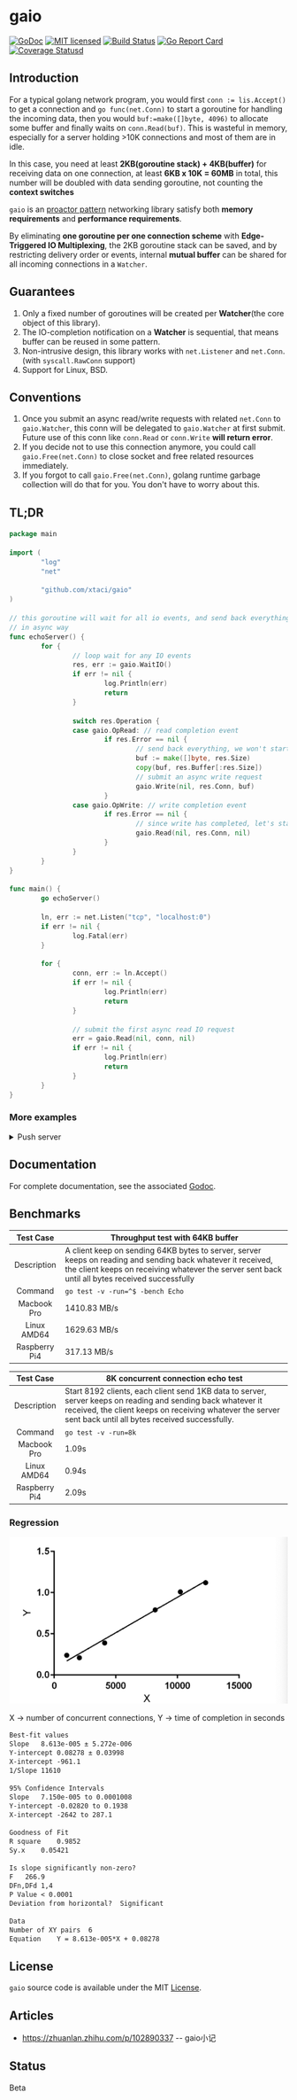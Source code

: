 # gaio

[![GoDoc][1]][2] [![MIT licensed][3]][4] [![Build Status][5]][6] [![Go Report Card][7]][8] [![Coverage Statusd][9]][10]

[1]: https://godoc.org/github.com/xtaci/gaio?status.svg
[2]: https://godoc.org/github.com/xtaci/gaio
[3]: https://img.shields.io/badge/license-MIT-blue.svg
[4]: LICENSE
[5]: https://travis-ci.org/xtaci/gaio.svg?branch=master
[6]: https://travis-ci.org/xtaci/gaio
[7]: https://goreportcard.com/badge/github.com/xtaci/gaio
[8]: https://goreportcard.com/report/github.com/xtaci/gaio
[9]: https://codecov.io/gh/xtaci/gaio/branch/master/graph/badge.svg
[10]: https://codecov.io/gh/xtaci/gaio

## Introduction

For a typical golang network program, you would first `conn := lis.Accept()` to get a connection and `go func(net.Conn)` to start a goroutine for handling the incoming data, then you would `buf:=make([]byte, 4096)` to allocate some buffer and finally waits on `conn.Read(buf)`. This is wasteful in memory, especially for a server holding >10K connections and most of them are in idle. 

In this case, you need at least **2KB(goroutine stack) + 4KB(buffer)** for receiving data on one connection, at least **6KB x 10K = 60MB** in total, this number will be doubled with data sending goroutine, not counting the **context switches**

```gaio``` is an [proactor pattern](https://en.wikipedia.org/wiki/Proactor_pattern) networking library satisfy both **memory requirements** and **performance requirements**.

By eliminating **one goroutine per one connection scheme** with **Edge-Triggered IO Multiplexing**, the 2KB goroutine stack can be saved, and by restricting delivery order or events, internal **mutual buffer** can be shared for all incoming connections in a `Watcher`.

## Guarantees

1. Only a fixed number of goroutines will be created per **Watcher**(the core object of this library).
2. The IO-completion notification on a **Watcher** is sequential, that means buffer can be reused in some pattern.
3. Non-intrusive design, this library works with `net.Listener` and `net.Conn`. (with `syscall.RawConn` support)
4. Support for Linux, BSD.

## Conventions

1. Once you submit an async read/write requests with related `net.Conn` to `gaio.Watcher`, this conn will be delegated to `gaio.Watcher` at first submit. Future use of this conn like `conn.Read` or `conn.Write` **will return error**.
2. If you decide not to use this connection anymore, you could call `gaio.Free(net.Conn)` to close socket and free related resources immediately.
3. If you forgot to call `gaio.Free(net.Conn)`, golang runtime garbage collection will do that for you. You don't have to worry about this.

## TL;DR

```go
package main

import (
        "log"
        "net"

        "github.com/xtaci/gaio"
)

// this goroutine will wait for all io events, and send back everything it received
// in async way
func echoServer() {
        for {
                // loop wait for any IO events
                res, err := gaio.WaitIO()
                if err != nil {
                        log.Println(err)
                        return
                }

                switch res.Operation {
                case gaio.OpRead: // read completion event
                        if res.Error == nil {
                                // send back everything, we won't start to read again until write completes.
                                buf := make([]byte, res.Size)
                                copy(buf, res.Buffer[:res.Size])
                                // submit an async write request
                                gaio.Write(nil, res.Conn, buf)
                        }
                case gaio.OpWrite: // write completion event
                        if res.Error == nil {
                                // since write has completed, let's start read on this conn again
                                gaio.Read(nil, res.Conn, nil)
                        }
                }
        }
}

func main() {
        go echoServer()
        
        ln, err := net.Listen("tcp", "localhost:0")
        if err != nil {
                log.Fatal(err)
        }

        for {
                conn, err := ln.Accept()
                if err != nil {
                        log.Println(err)
                        return
                }

                // submit the first async read IO request
                err = gaio.Read(nil, conn, nil)
                if err != nil {
                        log.Println(err)
                        return
                }
        }
}

```

### More examples

<details>
	<summary> Push server </summary>
        package main

```go
package main

import (
	"fmt"
	"log"
	"net"
	"time"

	"github.com/xtaci/gaio"
)

func main() {
	// by simply replace net.Listen with reuseport.Listen, everything is the same as in push-server
	// ln, err := reuseport.Listen("tcp", "localhost:0")
	ln, err := net.Listen("tcp", "localhost:0")
	if err != nil {
		log.Fatal(err)
	}

	log.Println("pushing server listening on", ln.Addr(), ", use telnet to receive push")

	// create a watcher with 4kb internal buffer
	w, err := gaio.NewWatcher(4096)
	if err != nil {
		log.Fatal(err)
	}

	// channel
	ticker := time.NewTicker(time.Second)
	chConn := make(chan net.Conn)
	chIO := make(chan gaio.OpResult)

	// watcher.WaitIO goroutine
	go func() {
		for {
			res, err := w.WaitIO()
			if err != nil {
				log.Println(err)
				return
			}
			chIO <- res
		}
	}()

	// main logic loop, like your program core loop.
	go func() {
		var conns []net.Conn
		for {
			select {
			case res := <-chIO: // receive IO events from watcher
				if res.Error != nil {
					continue
				}
				conns = append(conns, res.Conn)
			case t := <-ticker.C: // receive ticker events
				push := []byte(fmt.Sprintf("%s\n", t))
				// all conn will receive the same 'push' content
				for _, conn := range conns {
					w.Write(nil, conn, push)
				}
				conns = nil
			case conn := <-chConn: // receive new connection events
				conns = append(conns, conn)
			}
		}
	}()

	// this loop keeps on accepting connections and send to main loop
	for {
		conn, err := ln.Accept()
		if err != nil {
			log.Println(err)
			return
		}
		chConn <- conn
	}
}

```
</details>

## Documentation

For complete documentation, see the associated [Godoc](https://godoc.org/github.com/xtaci/gaio).

## Benchmarks

| Test Case | Throughput test with 64KB buffer |
|:-------------:|-----------------------------------------------------------------------------------------------------------------------------------------------------------------------------------------------------------------|
| Description | A client keep on sending 64KB bytes to server, server keeps on reading and sending back whatever it received, the client keeps on receiving whatever the server sent back until all bytes received successfully |
| Command | `go test -v -run=^$ -bench Echo` |
| Macbook Pro | 1410.83 MB/s |
| Linux AMD64 | 1629.63 MB/s |
| Raspberry Pi4 | 317.13 MB/s |

| Test Case | 8K concurrent connection echo test |
|:-------------:|-----------------------------------------------------------------------------------------------------------------------------------------------------------------------------------------------------------------|
|Description| Start 8192 clients, each client send 1KB data to server, server keeps on reading and sending back whatever it received, the client keeps on receiving whatever the server sent back until all bytes received successfully.|
| Command | `go test -v -run=8k` |
| Macbook Pro | 1.09s |
| Linux AMD64 | 0.94s |
| Raspberry Pi4 | 2.09s |

### Regression

![regression](regression.png)

X -> number of concurrent connections, Y -> time of completion in seconds

```
Best-fit values	 
Slope	8.613e-005 ± 5.272e-006
Y-intercept	0.08278 ± 0.03998
X-intercept	-961.1
1/Slope	11610
 
95% Confidence Intervals	 
Slope	7.150e-005 to 0.0001008
Y-intercept	-0.02820 to 0.1938
X-intercept	-2642 to 287.1
 
Goodness of Fit	 
R square	0.9852
Sy.x	0.05421
 
Is slope significantly non-zero?	 
F	266.9
DFn,DFd	1,4
P Value	< 0.0001
Deviation from horizontal?	Significant
 
Data	 
Number of XY pairs	6
Equation	Y = 8.613e-005*X + 0.08278
```


## License

`gaio` source code is available under the MIT [License](/LICENSE).

## Articles

* https://zhuanlan.zhihu.com/p/102890337 -- gaio小记

## Status

Beta
